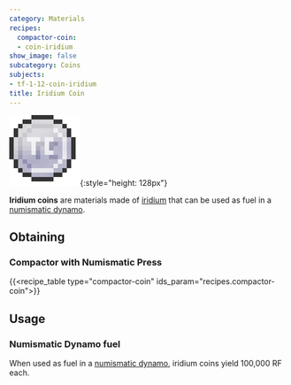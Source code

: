 ```yaml
---
category: Materials
recipes:
  compactor-coin:
  - coin-iridium
show_image: false
subcategory: Coins
subjects:
- tf-1-12-coin-iridium
title: Iridium Coin
---
```


![Iridium coin](/assets/images/docs/1.12/thermal-foundation/coin-iridium.png){:style="height: 128px"}


**Iridium coins** are materials made of [iridium](../iridium-ingot/) that can
be used as fuel in a [numismatic dynamo](../../thermal-expansion/numismatic-dynamo/).


Obtaining
---------

### Compactor with Numismatic Press
{{<recipe_table type="compactor-coin" ids_param="recipes.compactor-coin">}}


Usage
-----

### Numismatic Dynamo fuel
When used as fuel in a [numismatic dynamo](../../thermal-expansion/numismatic-dynamo/), iridium
coins yield 100,000 RF each.
